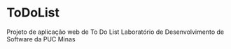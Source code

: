 # ToDoList
Projeto de aplicação web de To Do List Laboratório de Desenvolvimento de Software da PUC Minas
